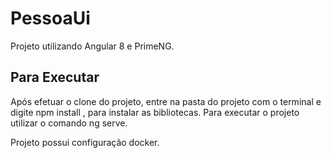# PessoaUi

Projeto utilizando Angular 8 e PrimeNG.

## Para Executar

Após efetuar o clone do projeto, entre na pasta do projeto com o terminal e digite npm install , para instalar as bibliotecas.
Para executar o projeto utilizar o comando ng serve.

Projeto possui configuração docker.





